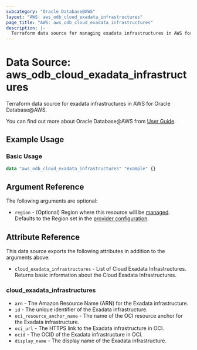 ```yaml
---
subcategory: "Oracle Database@AWS"
layout: "AWS: aws_odb_cloud_exadata_infrastructures"
page_title: "AWS: aws_odb_cloud_exadata_infrastructures"
description: |-
  Terraform data source for managing exadata infrastructures in AWS for Oracle Database@AWS.
---
```


# Data Source: aws_odb_cloud_exadata_infrastructures

Terraform data source for exadata infrastructures in AWS for Oracle Database@AWS.

You can find out more about Oracle Database@AWS from [User Guide](https://docs.aws.amazon.com/odb/latest/UserGuide/what-is-odb.html).

## Example Usage

### Basic Usage

```terraform
data "aws_odb_cloud_exadata_infrastructures" "example" {}
```

## Argument Reference

The following arguments are optional:

* `region` - (Optional) Region where this resource will be [managed](https://docs.aws.amazon.com/general/latest/gr/rande.html#regional-endpoints). Defaults to the Region set in the [provider configuration](https://registry.terraform.io/providers/hashicorp/aws/latest/docs#aws-configuration-reference).

## Attribute Reference

This data source exports the following attributes in addition to the arguments above:

* `cloud_exadata_infrastructures` - List of Cloud Exadata Infrastructures. Returns basic information about the Cloud Exadata Infrastructures.

### cloud_exadata_infrastructures

* `arn` - The Amazon Resource Name (ARN) for the Exadata infrastructure.
* `id`  - The unique identifier of the Exadata infrastructure.
* `oci_resource_anchor_name` - The name of the OCI resource anchor for the Exadata infrastructure.
* `oci_url` - The HTTPS link to the Exadata infrastructure in OCI.
* `ocid` - The OCID of the Exadata infrastructure in OCI.
* `display_name` - The display name of the Exadata infrastructure.

